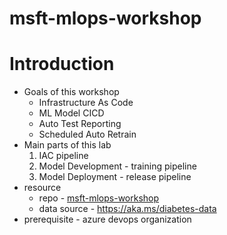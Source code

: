# msft-mlops-workshop
# Introduction
- Goals of this workshop
  - Infrastructure As Code
  - ML Model CICD
  - Auto Test Reporting 
  - Scheduled Auto Retrain
- Main parts of this lab
  1. IAC pipeline
  2. Model Development - training pipeline
  3. Model Deployment - release pipeline
- resource
  - repo - [msft-mlops-workshop](https://github.com/ShaoXiangChien/msft-mlops-workshop.git)
  - data source - https://aka.ms/diabetes-data
- prerequisite - azure devops organization
